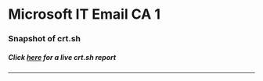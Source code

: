 # Microsoft IT Email CA 1
### Snapshot of crt.sh
##### Click [here](https://crt.sh/?q=1DD327D21A9F5D01CD0233DDBCF4E0A14B755F397FD91827A6ECF2A92A99E0DA) for a live crt.sh report

---
